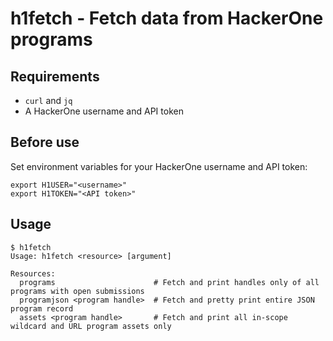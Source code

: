 # h1fetch - Fetch data from HackerOne programs

## Requirements

* `curl` and `jq`
* A HackerOne username and API token

## Before use

Set environment variables for your HackerOne username and API token:

```
export H1USER="<username>"
export H1TOKEN="<API token>"
```

## Usage

```
$ h1fetch
Usage: h1fetch <resource> [argument]

Resources:
  programs                      # Fetch and print handles only of all programs with open submissions
  programjson <program handle>  # Fetch and pretty print entire JSON program record
  assets <program handle>       # Fetch and print all in-scope wildcard and URL program assets only
```

